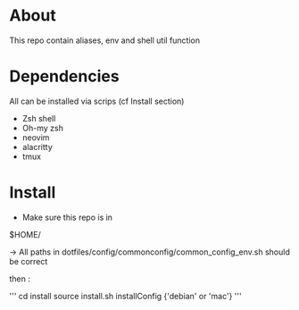 # About

This repo contain aliases, env and shell util function

# Dependencies

All can be installed via scrips (cf Install section)

- Zsh shell
- Oh-my zsh
- neovim
- alacritty
- tmux


# Install

* Make sure this repo is in 

$HOME/

-> All paths in dotfiles/config/commonconfig/common_config_env.sh should be correct  

then : 

'''
cd install
source install.sh
installConfig {'debian' or 'mac'}
'''
